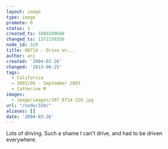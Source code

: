 ```yaml
---
layout: image
type: image
promote: 0
status: 1
created_ts: 1080280688
changed_ts: 1372159356
node_id: 328
title: 00714 - Drive on...
author: anj
created: '2004-03-26'
changed: '2013-06-25'
tags:
  - California
  - 2003/09 - September 2003
  - Catherine M
images:
  - image/images/107_0714-328.jpg
url: "/node/328/"
aliases: []
date: '2004-03-26'
---
```

Lots of driving. Such a shame I can't drive, and had to be driven everywhere.
